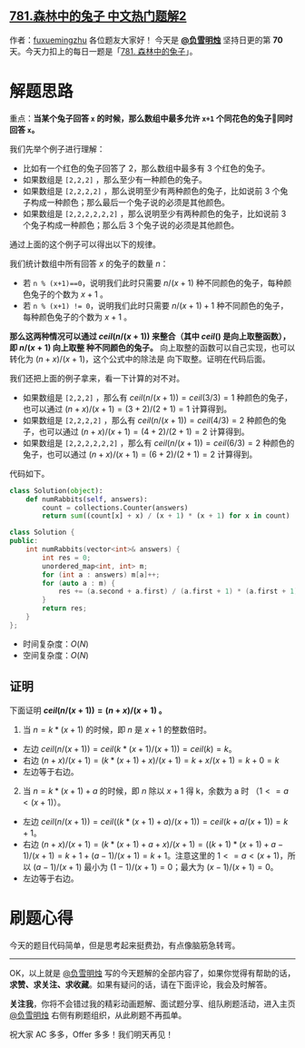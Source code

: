 ## [781.森林中的兔子 中文热门题解2](https://leetcode.cn/problems/rabbits-in-forest/solutions/100000/fu-xue-ming-zhu-zhao-gui-lu-fu-xiang-sha-1yk3)

作者：[fuxuemingzhu](https://leetcode.cn/u/fuxuemingzhu)
各位题友大家好！ 今天是 **[@负雪明烛](/u/fuxuemingzhu/)** 坚持日更的第 **70** 天。今天力扣上的每日一题是「[781. 森林中的兔子](https://leetcode-cn.com/problems/rabbits-in-forest/)」。

# 解题思路


重点：**当某个兔子回答 `x` 的时候，那么数组中最多允许 `x+1` 个同花色的兔子🐰同时回答 `x`。**


我们先举个例子进行理解：

- 比如有一个红色的兔子回答了 2，那么数组中最多有 3 个红色的兔子。
- 如果数组是 `[2,2,2]` ，那么至少有一种颜色的兔子。
- 如果数组是 `[2,2,2,2]` ，那么说明至少有两种颜色的兔子，比如说前 3 个兔子构成一种颜色；那么最后一个兔子说的必须是其他颜色。
- 如果数组是 `[2,2,2,2,2,2]` ，那么说明至少有两种颜色的兔子，比如说前 3 个兔子构成一种颜色；那么后 3 个兔子说的必须是其他颜色。


通过上面的这个例子可以得出以下的规律。


我们统计数组中所有回答 $x$ 的兔子的数量 $n$：


- 若 `n % (x+1)==0`，说明我们此时只需要  $n/(x+1)$  种不同颜色的兔子，每种颜色兔子的个数为 $x+1$ 。
- 若 `n % (x+1) != 0`，说明我们此时只需要  $n/(x+1) + 1$ 种不同颜色的兔子，每种颜色兔子的个数为 $x+1$ 。



**那么这两种情况可以通过 $ceil(n/(x+1))$ 来整合（其中 $ceil()$ 是向上取整函数），即 $n / (x + 1)$ 向上取整 种不同颜色的兔子。** 向上取整的函数可以自己实现，也可以转化为 $(n + x) / (x + 1)$，这个公式中的除法是 向下取整。证明在代码后面。


我们还把上面的例子拿来，看一下计算的对不对。

- 如果数组是 `[2,2,2]` ，那么有 $ceil(n/(x+1)) = ceil(3/3) = 1$ 种颜色的兔子，也可以通过 $(n + x) / (x + 1) = (3 + 2) / (2 + 1) = 1$ 计算得到。
- 如果数组是 `[2,2,2,2]` ，那么有 $ceil(n/(x+1)) = ceil(4/3) = 2$ 种颜色的兔子，也可以通过 $(n + x) / (x + 1) = (4 + 2) / (2 + 1) = 2$ 计算得到。
- 如果数组是 `[2,2,2,2,2,2]` ，那么有 $ceil(n/(x+1)) = ceil(6/3) = 2$ 种颜色的兔子，也可以通过 $(n + x) / (x + 1) = (6 + 2) / (2 + 1) = 2$ 计算得到。




代码如下。

```Python []
class Solution(object):
    def numRabbits(self, answers):
        count = collections.Counter(answers)
        return sum((count[x] + x) / (x + 1) * (x + 1) for x in count)
```


```C++ []
class Solution {
public:
    int numRabbits(vector<int>& answers) {
        int res = 0;
        unordered_map<int, int> m;
        for (int a : answers) m[a]++;
        for (auto a : m) {
            res += (a.second + a.first) / (a.first + 1) * (a.first + 1);
        }
        return res;
    }
};
```




- 时间复杂度：$O(N)$
- 空间复杂度：$O(N)$



## 证明

下面证明 **$ceil(n/(x+1)) = (n + x) / (x + 1)$ 。**

1. 当 $n = k * (x + 1)$ 的时候，即 $n$ 是 $x + 1$ 的整数倍时。

- 左边 $ceil(n / (x + 1)) = ceil(k * (x + 1) / (x + 1))  = ceil(k) = k$。
- 右边 $(n + x) / (x + 1) = (k * (x + 1) + x) / (x + 1) = k  + x / (x + 1) = k + 0 = k$
- 左边等于右边。


2. 当 $n = k * (x + 1) + a$ 的时候，即 $n$ 除以 $x + 1$ 得 k，余数为 a 时 （$1 <= a < (x + 1)$）。
- 左边 $ceil(n / (x + 1)) = ceil((k * (x + 1) + a) / (x + 1)) = ceil(k + a / (x + 1)) = k + 1$。
- 右边 $(n + x) / (x + 1) = (k * (x + 1) + a + x) / (x + 1) = ((k + 1)*(x + 1) + a - 1) / (x + 1) = k + 1 + (a - 1) / (x + 1) = k + 1$。注意这里的 $1<= a < (x + 1)$，所以 $(a - 1) / (x + 1)$ 最小为 $(1  - 1) / (x + 1) = 0$；最大为 $(x - 1) / (x + 1) = 0$。
- 左边等于右边。

# 刷题心得


今天的题目代码简单，但是思考起来挺费劲，有点像脑筋急转弯。


-----


OK，以上就是 [@负雪明烛](https://leetcode-cn.com/u/fuxuemingzhu/) 写的今天题解的全部内容了，如果你觉得有帮助的话，**求赞、求关注、求收藏**。如果有疑问的话，请在下面评论，我会及时解答。


**关注我**，你将不会错过我的精彩动画题解、面试题分享、组队刷题活动，进入主页 [@负雪明烛](https://leetcode-cn.com/u/fuxuemingzhu/) 右侧有刷题组织，从此刷题不再孤单。


祝大家 AC 多多，Offer 多多！我们明天再见！